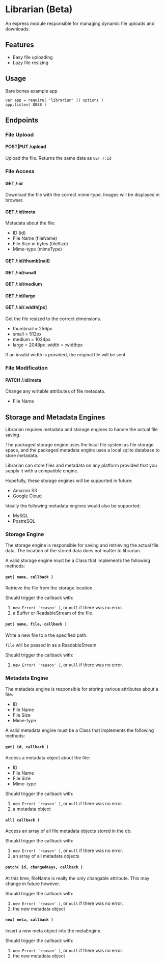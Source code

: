 # Librarian (Beta)

An express module responsible for managing dynamic file uploads and downloads:

## Features

- Easy file uploading
- Lazy file resizing

## Usage

Bare bones example app
```
var app = require( 'librarian' )( options )
app.listen( 8888 )
```

## Endpoints

### File Upload

#### POST|PUT /upload

Upload the file.
Returns the same data as `GET /:id`

### File Access

#### GET /:id

Download the file with the correct mime-type. Images will be displayed in browser.

#### GET /:id/meta

Metadata about the file:

- ID (id)
- File Name (fileName)
- File Size in bytes (fileSize)
- Mime-type (mimeType)

#### GET /:id/thumb[nail]
#### GET /:id/small
#### GET /:id/medium
#### GET /:id/large
#### GET /:id/:width[px]

Get the file resized to the correct dimensions.

- thumbnail = 256px
- small = 512px
- medium = 1024px
- large = 2048px
  :width = :widthpx

If an invalid width is provided, the original file will be sent

### File Modification

#### PATCH /:id/meta
Change any writable attributes of file metadata.

- File Name

## Storage and Metadata Engines

Librarian requires metadata and storage engines to handle the actual file saving.

The packaged storage engine uses the local file system as file storage space,
and the packaged metadata engine uses a local sqlite database to store metadata.

Librarian can store files and metadata on any platform provided that you supply it with a compatible engine.

Hopefully, these storage engines will be supported in future:

- Amazon S3
- Google Cloud

Ideally the following metadata engines would also be supported:

- MySQL
- PostreSQL

### Storage Engine

The storage engine is responsible for saving and retrieving the actual file data.
The location of the stored data does not matter to librarian.

A valid storage engine must be a Class that implements the following methods:

#### `get( name, callback )`

Retrieve the file from the storage location.

Should trigger the callback with:

1. `new Error( 'reason' )`, or `null` if there was no error.
2. a Buffer or ReadableStream of the file.

#### `put( name, file, callback )`

Write a new file to a the specified path.

`file` will be passed in as a ReadableStream

Should trigger the callback with:

1. `new Error( 'reason' )`, or `null` if there was no error.

### Metadata Engine

The metadata engine is responsible for storing various attributes about a file:

- ID
- File Name
- File Size
- Mime-type

A valid metadata engine must be a Class that implements the following methods:

#### `get( id, callback )`

Access a metadata object about the file:

- ID
- File Name
- File Size
- Mime-type

Should trigger the callback with:

1. `new Error( 'reason' )`, or `null` if there was no error.
2. a metadata object

#### `all( callback )`

Access an array of all file metadata objects stored in the db.

Should trigger the callback with:

1. `new Error( 'reason' )`, or `null` if there was no error.
2. an array of all metadata objects

#### `patch( id, changedKeys, callback )`

At this time, fileName is really the only changable attribute. This may change in future however.

Should trigger the callback with:

1. `new Error( 'reason' )`, or `null` if there was no error.
2. the new metadata object

#### `new( meta, callback )`

Insert a new meta object into the metaEngine.

Should trigger the callback with:

1. `new Error( 'reason' )`, or `null` if there was no error.
2. the new metadata object
